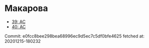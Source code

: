 # Макарова
- [39: AC](39.md)
- [40: AC](40.md)

Commit: e0fcc8bee298bea68996ec9d5ec7c5df0bfe4625
 fetched at: 20201215-180232
